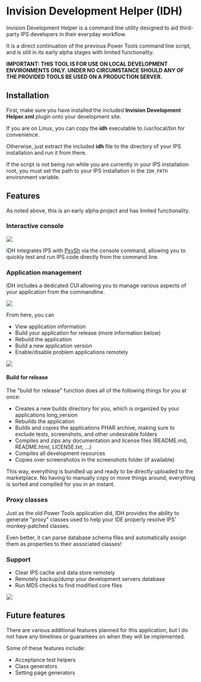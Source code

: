 # Invision Development Helper (IDH)

Invision Development Helper is a command line utility designed to aid third-party IPS developers in their everyday workflow.

It is a direct continuation of the previous Power Tools command line script, and is still in its early alpha stages with limited functionality.

**IMPORTANT: THIS TOOL IS FOR USE ON LOCAL DEVELOPMENT ENVIRONMENTS ONLY. UNDER NO CIRCUMSTANCE SHOULD ANY OF THE PROVIDED TOOLS BE USED ON A PRODUCTION SERVER.**

## Installation
First, make sure you have installed the included **Invision Development Helper.xml** plugin onto your development site.

If you are on Linux, you can copy the **idh** executable to /usr/local/bin for convenience.

Otherwise, just extract the included **idh** file to the directory of your IPS installation and run it from there.

If the script is not being run while you are currently in your IPS installation root, you must set the path to your IPS installation in the ```IDH_PATH``` environment variable.

## Features
As noted above, this is an early alpha project and has limited functionality.

### Interactive console
![](https://i.imgur.com/TzhVVOc.gif)

IDH integrates IPS with [PsySh](https://psysh.org) via the console command, allowing you to quickly test and run IPS code directly from the command line.

### Application management
IDH includes a dedicated CUI allowing you to manage various aspects of your application from the commandline.

![](https://i.imgur.com/nOIvF9b.png)

From here, you can
* View application information
* Build your application for release (more information below)
* Rebuild the application
* Build a new application version
* Enable/disable problem applications remotely

![](https://i.imgur.com/w9nmxjV.png)

#### Build for release
The "build for release" function does all of the following things for you at once:
* Creates a new builds directory for you, which is organized by your applications long_version
* Rebuilds the application
* Builds and copies the applications PHAR archive, making sure to exclude tests, screenshots, and other undesirable folders
* Compiles and zips any documentation and license files (README.md, README.html, LICENSE.txt, ...)
* Compiles all development resources
* Copies over screenshotos in the screenshots folder (if available)

This way, everything is bundled up and ready to be directly uploaded to the marketplace. No having to manually copy or move things around, everything is sorted and compiled for you in an instant.

### Proxy classes

Just as the old Power Tools application did, IDH provides the ability to generate "proxy" classes used to help your IDE properly resolve IPS' monkey-patched classes.

Even better, it can parse database schema files and automatically assign them as properties to their associated classes!

### Support
* Clear IPS cache and data store remotely
* Remotely backup/dump your development servers database
* Run MD5 checks to find modified core files

![](https://i.imgur.com/O33nI8S.png)


## Future features

There are various additional features planned for this application, but I do not have any timelines or guarantees on when they will be implemented.

Some of these features include:
* Acceptance test helpers
* Class generators
* Setting page generators